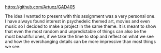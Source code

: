 https://github.com/Artuxz/GAD405

The idea I wanted to present with this assignment was a very personal one. I have always found interest in psychedelic themed art, movies and even music so I decided to make a project in the same theme.
It is meant to show that even the most random and unpredictable of things can also be the most beautiful ones, if we take the time to stop and reflect on what we see and how the everchanging details can be more impressive than most things we see.
